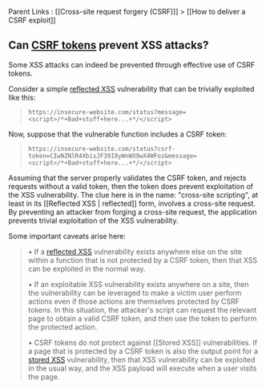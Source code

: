 Parent Links : [[Cross-site request forgery (CSRF)]] > [[How to deliver a CSRF exploit]]     

## Can [CSRF tokens](https://portswigger.net/web-security/csrf/tokens) prevent XSS attacks?
  
Some XSS attacks can indeed be prevented through effective use of CSRF tokens. 

Consider a simple [reflected XSS](https://portswigger.net/web-security/cross-site-scripting/reflected) vulnerability that can be trivially exploited like this:  
>`https://insecure-website.com/status?message=<script>/*+Bad+stuff+here...+*/</script>`  
>
Now, suppose that the vulnerable function includes a CSRF token:  
>`https://insecure-website.com/status?csrf-token=CIwNZNlR4XbisJF39I8yWnWX9wX4WFoz&message=<script>/*+Bad+stuff+here...+*/</script>`  
  
Assuming that the server properly validates the CSRF token, and rejects requests without a valid token, then the token does prevent exploitation of the XSS vulnerability. The clue here is in the name: "cross-site scripting", at least in its [[Reflected XSS | reflected]] form, involves a cross-site request. By preventing an attacker from forging a cross-site request, the application prevents trivial exploitation of the XSS vulnerability.  
  
  
Some important caveats arise here:  
  
>• If a [reflected XSS](https://portswigger.net/web-security/cross-site-scripting/reflected) vulnerability exists anywhere else on the site within a function that is not protected by a CSRF token, then that XSS can be exploited in the normal way.  
>  
>• If an exploitable XSS vulnerability exists anywhere on a site, then the vulnerability can be leveraged to make a victim user perform actions even if those actions are themselves protected by CSRF tokens. In this situation, the attacker's script can request the relevant page to obtain a valid CSRF token, and then use the token to perform the protected action.  
>  
>• CSRF tokens do not protect against [[Stored XSS]] vulnerabilities. If a page that is protected by a CSRF token is also the output point for a [stored XSS](https://portswigger.net/web-security/cross-site-scripting/stored) vulnerability, then that XSS vulnerability can be exploited in the usual way, and the XSS payload will execute when a user visits the page.